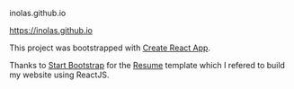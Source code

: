 inolas.github.io

https://inolas.github.io

This project was bootstrapped with [Create React App](https://github.com/facebook/create-react-app).

Thanks to [Start Bootstrap](http://startbootstrap.com/) for the [Resume](https://startbootstrap.com/themes/resume/) template which I refered to build my website using ReactJS.
